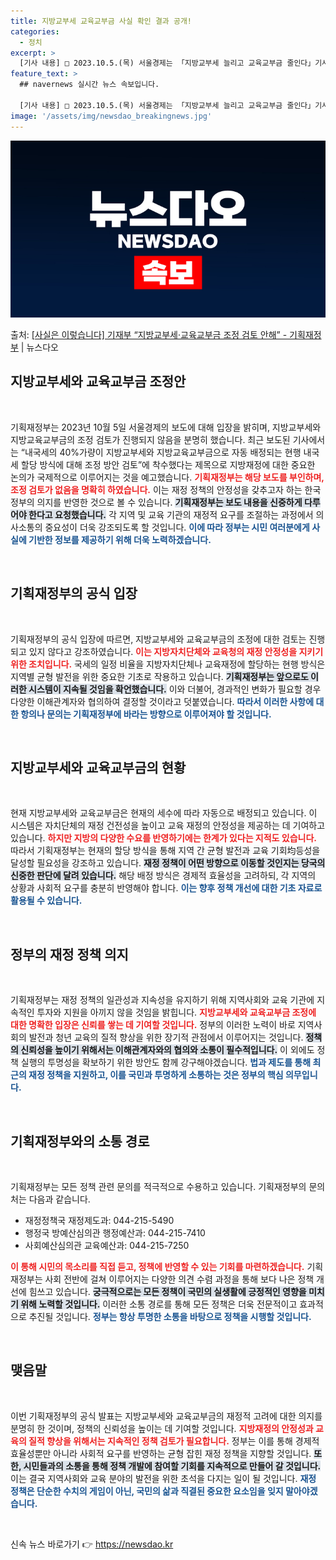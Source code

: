 ```yaml
---
title: 지방교부세 교육교부금 사실 확인 결과 공개!
categories:
  - 정치
excerpt: >
  [기사 내용] □ 2023.10.5.(목) 서울경제는 「지방교부세 늘리고 교육교부금 줄인다」기사에서, ㅇ 기…
feature_text: >
  ## navernews 실시간 뉴스 속보입니다.

  [기사 내용] □ 2023.10.5.(목) 서울경제는 「지방교부세 늘리고 교육교부금 줄인다」기사에서, ㅇ 기…
image: '/assets/img/newsdao_breakingnews.jpg'
---
```


![뉴스다오 속보](/assets/img/newsdao_breakingnews.jpg)

<p>출처: <a href="https://newsdao.kr/2088" rel="dofollow">[사실은 이렇습니다] 기재부 “지방교부세·교육교부금 조정 검토 안해” - 기획재정부</a> | 뉴스다오</p>

<h2 data-ke-size="size26">지방교부세와 교육교부금 조정안</h2>

<p data-ke-size="size16">&nbsp;</p>

기획재정부는 2023년 10월 5일 서울경제의 보도에 대해 입장을 밝히며, 지방교부세와 지방교육교부금의 조정 검토가 진행되지 않음을 분명히 했습니다. 최근 보도된 기사에서는 “내국세의 40%가량이 지방교부세와 지방교육교부금으로 자동 배정되는 현행 내국세 할당 방식에 대해 조정 방안 검토”에 착수했다는 제목으로 지방재정에 대한 중요한 논의가 국제적으로 이루어지는 것을 예고했습니다. <b><span style="color: #ee2323;">기획재정부는 해당 보도를 부인하며, 조정 검토가 없음을 명확히 하였습니다.</span></b> 이는 재정 정책의 안정성을 갖추고자 하는 한국 정부의 의지를 반영한 것으로 볼 수 있습니다. <b><span style="background-color: #21538527;">기획재정부는 보도 내용을 신중하게 다루어야 한다고 요청했습니다.</span></b> 각 지역 및 교육 기관의 재정적 요구를 조절하는 과정에서 의사소통의 중요성이 더욱 강조되도록 할 것입니다. <b><span style="color: #1a5490;">이에 따라 정부는 시민 여러분에게 사실에 기반한 정보를 제공하기 위해 더욱 노력하겠습니다.</span></b>

<p data-ke-size="size16">&nbsp;</p>

<h2 data-ke-size="size26">기획재정부의 공식 입장</h2>

<p data-ke-size="size16">&nbsp;</p>

기획재정부의 공식 입장에 따르면, 지방교부세와 교육교부금의 조정에 대한 검토는 진행되고 있지 않다고 강조하였습니다. <b><span style="color: #ee2323;">이는 지방자치단체와 교육청의 재정 안정성을 지키기 위한 조치입니다.</span></b> 국세의 일정 비율을 지방자치단체나 교육재정에 할당하는 현행 방식은 지역별 균형 발전을 위한 중요한 기초로 작용하고 있습니다. <b><span style="background-color: #21538527;">기획재정부는 앞으로도 이러한 시스템이 지속될 것임을 확언했습니다.</span></b> 이와 더불어, 경과적인 변화가 필요할 경우 다양한 이해관계자와 협의하여 결정할 것이라고 덧붙였습니다. <b><span style="color: #1a5490;">따라서 이러한 사항에 대한 항의나 문의는 기획재정부에 바라는 방향으로 이루어져야 할 것입니다.</span></b>

<p data-ke-size="size16">&nbsp;</p>

<h2 data-ke-size="size26">지방교부세와 교육교부금의 현황</h2>

<p data-ke-size="size16">&nbsp;</p>

현재 지방교부세와 교육교부금은 현재의 세수에 따라 자동으로 배정되고 있습니다. 이 시스템은 자치단체의 재정 건전성을 높이고 교육 재정의 안정성을 제공하는 데 기여하고 있습니다. <b><span style="color: #ee2323;">하지만 지방의 다양한 수요를 반영하기에는 한계가 있다는 지적도 있습니다.</span></b> 따라서 기획재정부는 현재의 할당 방식을 통해 지역 간 균형 발전과 교육 기회均등성을 달성할 필요성을 강조하고 있습니다. <b><span style="background-color: #21538527;">재정 정책이 어떤 방향으로 이동할 것인지는 당국의 신중한 판단에 달려 있습니다.</span></b> 해당 배정 방식은 경제적 효율성을 고려하되, 각 지역의 상황과 사회적 요구를 충분히 반영해야 합니다. <b><span style="color: #1a5490;">이는 향후 정책 개선에 대한 기초 자료로 활용될 수 있습니다.</span></b>

<p data-ke-size="size16">&nbsp;</p>

<h2 data-ke-size="size26">정부의 재정 정책 의지</h2>

<p data-ke-size="size16">&nbsp;</p>

기획재정부는 재정 정책의 일관성과 지속성을 유지하기 위해 지역사회와 교육 기관에 지속적인 투자와 지원을 아끼지 않을 것임을 밝힙니다. <b><span style="color: #ee2323;">지방교부세와 교육교부금 조정에 대한 명확한 입장은 신뢰를 쌓는 데 기여할 것입니다.</span></b> 정부의 이러한 노력이 바로 지역사회의 발전과 청년 교육의 질적 향상을 위한 장기적 관점에서 이루어지는 것입니다. <b><span style="background-color: #21538527;">정책의 신뢰성을 높이기 위해서는 이해관계자와의 협의와 소통이 필수적입니다.</span></b> 이 외에도 정책 실행의 투명성을 확보하기 위한 방안도 함께 강구해야겠습니다. <b><span style="color: #1a5490;">법과 제도를 통해 최근의 재정 정책을 지원하고, 이를 국민과 투명하게 소통하는 것은 정부의 핵심 의무입니다.</span></b>

<p data-ke-size="size16">&nbsp;</p>

<h2 data-ke-size="size26">기획재정부와의 소통 경로</h2>

<p data-ke-size="size16">&nbsp;</p>

기획재정부는 모든 정책 관련 문의를 적극적으로 수용하고 있습니다. 기획재정부의 문의처는 다음과 같습니다. <br>
<ul>
<li>재정정책국 재정제도과: 044-215-5490</li>
<li>행정국 방예산심의관 행정예산과: 044-215-7410</li>
<li>사회예산심의관 교육예산과: 044-215-7250</li>
</ul>
<b><span style="color: #ee2323;">이 통해 시민의 목소리를 직접 듣고, 정책에 반영할 수 있는 기회를 마련하겠습니다.</span></b> 기획재정부는 사회 전반에 걸쳐 이루어지는 다양한 의견 수렴 과정을 통해 보다 나은 정책 개선에 힘쓰고 있습니다. <b><span style="background-color: #21538527;">궁극적으로는 모든 정책이 국민의 실생활에 긍정적인 영향을 미치기 위해 노력할 것입니다.</span></b> 이러한 소통 경로를 통해 모든 정책은 더욱 전문적이고 효과적으로 추진될 것입니다. <b><span style="color: #1a5490;">정부는 항상 투명한 소통을 바탕으로 정책을 시행할 것입니다.</span></b>

<p data-ke-size="size16">&nbsp;</p>

<h2 data-ke-size="size26">맺음말</h2>

<p data-ke-size="size16">&nbsp;</p>

이번 기획재정부의 공식 발표는 지방교부세와 교육교부금의 재정적 고려에 대한 의지를 분명히 한 것이며, 정책의 신뢰성을 높이는 데 기여할 것입니다. <b><span style="color: #ee2323;">지방재정의 안정성과 교육의 질적 향상을 위해서는 지속적인 정책 검토가 필요합니다.</span></b> 정부는 이를 통해 경제적 효율성뿐만 아니라 사회적 요구를 반영하는 균형 잡힌 재정 정책을 지향할 것입니다. <b><span style="background-color: #21538527;">또한, 시민들과의 소통을 통해 정책 개발에 참여할 기회를 지속적으로 만들어 갈 것입니다.</span></b> 이는 결국 지역사회와 교육 분야의 발전을 위한 초석을 다지는 일이 될 것입니다. <b><span style="color: #1a5490;">재정 정책은 단순한 수치의 게임이 아닌, 국민의 삶과 직결된 중요한 요소임을 잊지 말아야겠습니다.</span></b>

<p data-ke-size="size16">&nbsp;</p> 

신속 뉴스 바로가기 👉 <a href="https://newsdao.kr" rel="dofollow">https://newsdao.kr</a>


